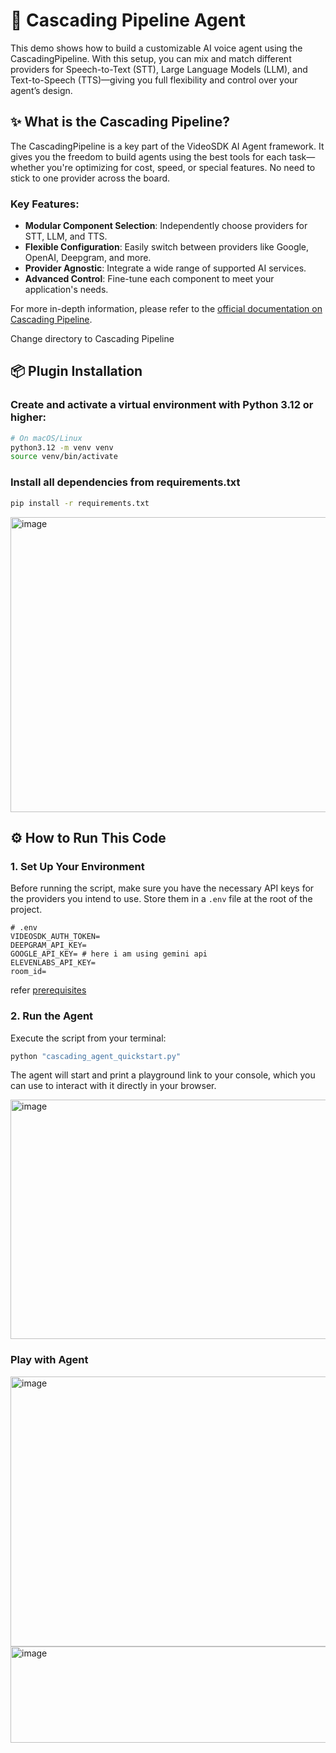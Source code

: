 # 🚀 Cascading Pipeline Agent 

This demo shows how to build a customizable AI voice agent using the CascadingPipeline. With this setup, you can mix and match different providers for Speech-to-Text (STT), Large Language Models (LLM), and Text-to-Speech (TTS)—giving you full flexibility and control over your agent’s design.


## ✨ What is the Cascading Pipeline?

The CascadingPipeline is a key part of the VideoSDK AI Agent framework. It gives you the freedom to build agents using the best tools for each task—whether you're optimizing for cost, speed, or special features. No need to stick to one provider across the board.

### Key Features:

- **Modular Component Selection**: Independently choose providers for STT, LLM, and TTS.
- **Flexible Configuration**: Easily switch between providers like Google, OpenAI, Deepgram, and more.
- **Provider Agnostic**: Integrate a wide range of supported AI services.
- **Advanced Control**: Fine-tune each component to meet your application's needs.

For more in-depth information, please refer to the [official documentation on Cascading Pipeline](https://docs.videosdk.live/ai_agents/core-components/cascading-pipeline).

Change directory to Cascading Pipeline

## 📦 Plugin Installation

### Create and activate a virtual environment with Python 3.12 or higher:
```bash
# On macOS/Linux
python3.12 -m venv venv
source venv/bin/activate
```

### Install all dependencies from requirements.txt

```bash
pip install -r requirements.txt
```
<img width="940" height="472" alt="image" src="https://github.com/user-attachments/assets/5511f60e-3a53-43ba-9aa5-c6f09f055c07" />


## ⚙️ How to Run This Code

### 1. Set Up Your Environment

Before running the script, make sure you have the necessary API keys for the providers you intend to use. Store them in a `.env` file at the root of the project.

```
# .env
VIDEOSDK_AUTH_TOKEN=
DEEPGRAM_API_KEY=
GOOGLE_API_KEY= # here i am using gemini api
ELEVENLABS_API_KEY=
room_id=   
```
refer [prerequisites](https://github.com/KUNAL-MAURYA1470/AI-Voice-Agent/blob/main/README.md#prerequisites)


### 2. Run the Agent

Execute the script from your terminal:

```bash
python "cascading_agent_quickstart.py"
```

The agent will start and print a playground link to your console, which you can use to interact with it directly in your browser. 

<img width="1725" height="383" alt="image" src="https://github.com/user-attachments/assets/44bafa62-c2a9-4d34-814e-b84bbe7b2403" />

### Play with Agent
<img width="940" height="432" alt="image" src="https://github.com/user-attachments/assets/142b4f0a-7fa6-4ec3-a926-240169eecdb6" />

<img width="940" height="154" alt="image" src="https://github.com/user-attachments/assets/c6c03382-0488-4b7d-91df-f6f581b64ade" />


